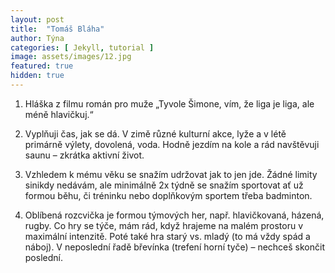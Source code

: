 ```yaml
---
layout: post
title:  "Tomáš Bláha"
author: Týna
categories: [ Jekyll, tutorial ]
image: assets/images/12.jpg
featured: true
hidden: true
---
```


1. Hláška z filmu román pro muže „Tyvole Šimone, vím, že liga je liga, ale méně hlavičkuj.“

2. Vyplňuji čas, jak se dá. V zimě různé kulturní akce, lyže a v létě primárně výlety, dovolená, voda. Hodně jezdím na kole a rád navštěvuji saunu – zkrátka aktivní život.

3. Vzhledem k mému věku se snažím udržovat jak to jen jde. Žádné limity sinikdy nedávám, ale minimálně 2x týdně se snažím sportovat ať už formou běhu, či tréninku nebo doplňkovým sportem třeba badminton.

4. Oblíbená rozcvička je formou týmových her, např. hlavičkovaná, házená, rugby. Co hry se týče, mám rád, když hrajeme na malém prostoru v maximální intenzitě. Poté také hra starý vs. mladý (to má vždy spád a náboj). V neposlední řadě břevínka (trefení horní tyče) – nechceš skončit poslední.

